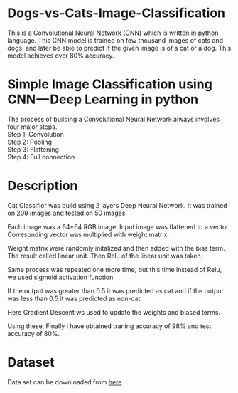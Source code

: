 # Dogs-vs-Cats-Image-Classification

This is a Convolutional Neural Network (CNN) which is written in python language. This CNN model is trained on few thousand images of cats and dogs, and later be able to predict if the given image is of a cat or a dog. This model achieves over 80% accuracy.

# Simple Image Classification using CNN — Deep Learning in python

The process of building a Convolutional Neural Network always involves four major steps. </br>
Step 1: Convolution </br>
Step 2: Pooling </br>
Step 3: Flattening </br>
Step 4: Full connection </br>


# Description

Cat Classifier was build using 2 layers Deep Neural Network. It was trained on 209 images and tested on 50 images.

Each image was a 64*64 RGB image. Input image was flattened to a vector. Correspnding vector was multiplied with weight matrix.

Weight matrix were randomly initalized and then added with the bias term. The result called linear unit. Then Relu of the linear unit was taken. 

Same process was repeated one more time, but this time instead of Relu, we used sigmoid activation function.

If the output was greater than 0.5 it was predicted as cat and if the output was less than 0.5 it was predicted as non-cat. 

Here Gradient Descent ws used to update the weights and biased terms.

Using these, Finally I have obtained traning accuracy of 98% and test accuracy of 80%.


# Dataset

Data set can be downloaded from [here](https://storage.googleapis.com/kaggle-competitions-data/kaggle/3362/all.zip?GoogleAccessId=web-data@kaggle-161607.iam.gserviceaccount.com&Expires=1545633181&Signature=lOxIjzrxpoFV4aS2e45gtKWtwfyWKU%2FW5OB0ZGmd9CtgrBlMJwB1KnrEZS8Y%2FoIRNFFEVM7pTXjW06EJLgLwesOQ5FFRlnqltVA1hGy9X1WhXe33qilAkD6YRSs5Ue4g%2F%2FCO6404sdCigo6Qk1oHTYaa1rL0XANGi3Y8DdOW31EKtutwsxqsL9LqikEtfrOWapwisa4JQPUgQpatktavg7KzPjImKlCr9SlZsAvbfDds0eSxWCW%2Bn92%2Bee%2Ff3e7b09zW5x%2FXI05W52yiHhEqxJ3LIU%2BWd%2FSbYnjW2VeArB9rSL4%2B2gjVxblluNsRIqvpQmy6xylDBEsSLrG%2F93RTug%3D%3D)
